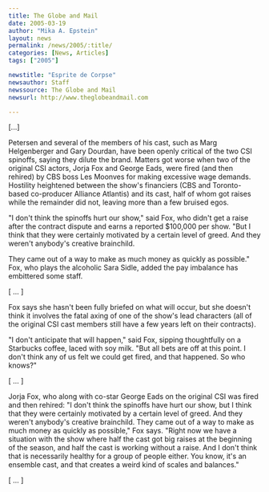 ```yaml
---
title: The Globe and Mail
date: 2005-03-19
author: "Mika A. Epstein"
layout: news
permalink: /news/2005/:title/
categories: [News, Articles]
tags: ["2005"]

newstitle: "Esprite de Corpse"
newsauthor: Staff
newssource: The Globe and Mail
newsurl: http://www.theglobeandmail.com

---
```

[...]

Petersen and several of the members of his cast, such as Marg Helgenberger and Gary Dourdan, have been openly critical of the two CSI spinoffs, saying they dilute the brand. Matters got worse when two of the original CSI actors, Jorja Fox and George Eads, were fired (and then rehired) by CBS boss Les Moonves for making excessive wage demands. Hostility heightened between the show's financiers (CBS and Toronto-based co-producer Alliance Atlantis) and its cast, half of whom got raises while the remainder did not, leaving more than a few bruised egos.

"I don't think the spinoffs hurt our show," said Fox, who didn't get a raise after the contract dispute and earns a reported $100,000 per show. "But I think that they were certainly motivated by a certain level of greed. And they weren't anybody's creative brainchild.

They came out of a way to make as much money as quickly as possible." Fox, who plays the alcoholic Sara Sidle, added the pay imbalance has embittered some staff.

[ ... ]

Fox says she hasn't been fully briefed on what will occur, but she doesn't think it involves the fatal axing of one of the show's lead characters (all of the original CSI cast members still have a few years left on their contracts).

"I don't anticipate that will happen," said Fox, sipping thoughtfully on a Starbucks coffee, laced with soy milk. "But all bets are off at this point. I don't think any of us felt we could get fired, and that happened. So who knows?"

[ ... ]

Jorja Fox, who along with co-star George Eads on the original CSI was fired and then rehired: "I don't think the spinoffs have hurt our show, but I think that they were certainly motivated by a certain level of greed. And they weren't anybody's creative brainchild. They came out of a way to make as much money as quickly as possible," Fox says. "Right now we have a situation with the show where half the cast got big raises at the beginning of the season, and half the cast is working without a raise. And I don't think that is necessarily healthy for a group of people either. You know, it's an ensemble cast, and that creates a weird kind of scales and balances."

[ ... ]
